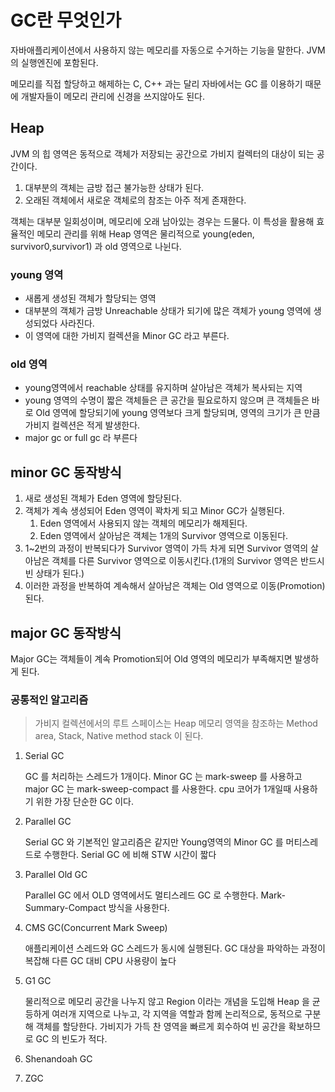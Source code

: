 # GC란 무엇인가
자바애플리케이션에서 사용하지 않는 메모리를 자동으로 수거하는 기능을 말한다. JVM 의 실행엔진에 포함된다.

메모리를 직접 할당하고 해제하는 C, C++ 과는 달리 자바에서는 GC 를 이용하기 때문에 개발자들이 메모리 관리에 신경을 
쓰지않아도 된다.

## Heap
JVM 의 힙 영역은 동적으로 객체가 저장되는 공간으로 가비지 컬렉터의 대상이 되는 공간이다.
1. 대부분의 객체는 금방 접근 불가능한 상태가 된다.
2. 오래된 객체에서 새로운 객체로의 참조는 아주 적게 존재한다.

객체는 대부분 일회성이며, 메모리에 오래 남아있는 경우는 드물다. 이 특성을 활용해 효율적인 메모리 관리를 위해
Heap 영역은 물리적으로 young(eden, survivor0,survivor1) 과 old 영역으로 나뉜다.

### young 영역
* 새롭게 생성된 객체가 할당되는 영역
* 대부분의 객체가 금방 Unreachable 상태가 되기에 많은 객체가 young 영역에 생성되었다 사라진다.
* 이 영역에 대한 가비지 컬렉션을 Minor GC 라고 부른다.

### old 영역
* young영역에서 reachable 상태를 유지하며 살아남은 객체가 복사되는 지역
* young 영역의 수명이 짧은 객체들은 큰 공간을 필요로하지 않으며 큰 객체들은 바로 Old 영역에 할당되기에 young 영역보다 크게 할당되며, 영역의 크기가 큰 만큼 가비지 컬렉션은 적게 발생한다.
* major gc or full gc 라 부른다

## minor GC 동작방식
1. 새로 생성된 객체가 Eden 영역에 할당된다.
2. 객체가 계속 생성되어 Eden 영역이 꽉차게 되고 Minor GC가 실행된다. 
   1. Eden 영역에서 사용되지 않는 객체의 메모리가 해제된다.
   2. Eden 영역에서 살아남은 객체는 1개의 Survivor 영역으로 이동된다.
3. 1~2번의 과정이 반복되다가 Survivor 영역이 가득 차게 되면 Survivor 영역의 살아남은 객체를 다른 Survivor 영역으로 이동시킨다.(1개의 Survivor 영역은 반드시 빈 상태가 된다.)
4. 이러한 과정을 반복하여 계속해서 살아남은 객체는 Old 영역으로 이동(Promotion)된다.

## major GC 동작방식
Major GC는 객체들이 계속 Promotion되어 Old 영역의 메모리가 부족해지면 발생하게 된다.

### 공통적인 알고리즘

> 가비지 컬렉션에서의 루트 스페이스는 Heap 메모리 영역을 참조하는 Method area, Stack, Native method stack 이 된다.

1. Serial GC
    
    GC 를 처리하는 스레드가 1개이다.
    Minor GC 는 mark-sweep 를 사용하고 major GC 는 mark-sweep-compact 를 사용한다.
    cpu 코어가 1개일때 사용하기 위한 가장 단순한 GC 이다.
2. Parallel GC
    
    Serial GC 와 기본적인 알고리즘은 같지만 Young영역의 Minor GC 를 머티스레드로 수행한다.
    Serial GC 에 비해 STW 시간이 짧다
3. Parallel Old GC
    
    Parallel GC 에서 OLD 영역에서도 멀티스레드 GC 로 수행한다.
    Mark-Summary-Compact 방식을 사용한다.
4. CMS GC(Concurrent Mark Sweep)
    
    애플리케이션 스레드와 GC 스레드가 동시에 실행된다.
    GC 대상을 파악하는 과정이 복잡해 다른 GC 대비 CPU 사용량이 높다
5. G1 GC
    
    물리적으로 메모리 공간을 나누지 않고 Region 이라는 개념을 도입해 Heap 을 균등하게 여러개 지역으로 나누고, 각 지역을 역할과 함께
   논리적으로, 동적으로 구분해 객체를 할당한다. 가비지가 가득 찬 영역을 빠르게 회수하여 빈 공간을 확보하므로 GC 의 빈도가 적다.
6. Shenandoah GC
7. ZGC
